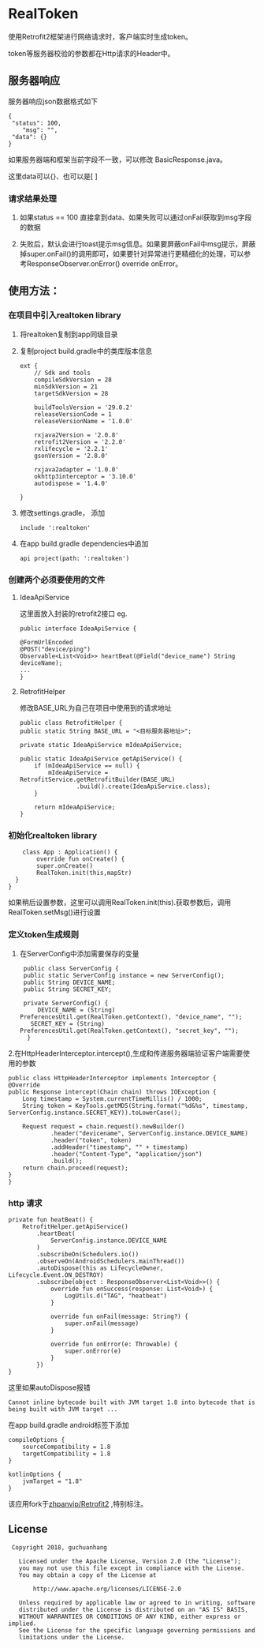 # RealToken
使用Retrofit2框架进行网络请求时，客户端实时生成token。

token等服务器校验的参数都在Http请求的Header中。

## 服务器响应

服务器响应json数据格式如下


    {
     "status": 100,
        "msg": "",
     "data": {}
    }
    
如果服务器端和框架当前字段不一致，可以修改 BasicResponse.java。

这里data可以{}、也可以是[ ]

### 请求结果处理

1. 如果status == 100 直接拿到data、如果失败可以通过onFail获取到msg字段的数据

2. 失败后，默认会进行toast提示msg信息。如果要屏蔽onFail中msg提示，屏蔽掉super.onFail()的调用即可，如果要针对异常进行更精细化的处理，可以参考ResponseObserver.onError()  override onError。

## 使用方法：

### 在项目中引入realtoken library

1. 将realtoken复制到app同级目录
2. 复制project build.gradle中的类库版本信息
    ```
    ext {
        // Sdk and tools
        compileSdkVersion = 28
        minSdkVersion = 21
        targetSdkVersion = 28

        buildToolsVersion = '29.0.2'
        releaseVersionCode = 1
        releaseVersionName = '1.0.0'

        rxjava2Version = '2.0.8'
        retrofit2Version = '2.2.0'
        rxlifecycle = '2.2.1'
        gsonVersion = '2.8.0'

        rxjava2adapter = '1.0.0'
        okhttp3interceptor = '3.10.0'
        autodispose = '1.4.0'

    }
    ```
3. 修改settings.gradle， 添加

    ```
    include ':realtoken'
    ```
4. 在app build.gradle dependencies中追加
    ```
    api project(path: ':realtoken')
    ```


### 创建两个必须要使用的文件

1. IdeaApiService

    这里面放入封装的retrofit2接口 eg.
    ```
    public interface IdeaApiService {

    @FormUrlEncoded
    @POST("device/ping")
    Observable<List<Void>> heartBeat(@Field("device_name") String deviceName);
    ...
    }

    ```

2. RetrofitHelper

    修改BASE_URL为自己在项目中使用到的请求地址
    ```
    public class RetrofitHelper {
    public static String BASE_URL = "<目标服务器地址>";

    private static IdeaApiService mIdeaApiService;

    public static IdeaApiService getApiService() {
        if (mIdeaApiService == null) {
            mIdeaApiService = RetrofitService.getRetrofitBuilder(BASE_URL)
                    .build().create(IdeaApiService.class);
        }

        return mIdeaApiService;
    }
    ```

### 初始化realtoken library



        class App : Application() {
            override fun onCreate() {
            super.onCreate()
            RealToken.init(this,mapStr)
      }
    }


如果稍后设置参数，这里可以调用RealToken.init(this).获取参数后，调用
RealToken.setMsg()进行设置


### 定义token生成规则

1. 在ServerConfig中添加需要保存的变量


        public class ServerConfig {
        public static ServerConfig instance = new ServerConfig();
        public String DEVICE_NAME;
        public String SECRET_KEY;

        private ServerConfig() {
            DEVICE_NAME = (String) PreferencesUtil.get(RealToken.getContext(), "device_name", "");
          SECRET_KEY = (String) PreferencesUtil.get(RealToken.getContext(), "secret_key", "");
         }


2.在HttpHeaderInterceptor.intercept(),生成和传递服务器端验证客户端需要使用的参数


    public class HttpHeaderInterceptor implements Interceptor {
    @Override
    public Response intercept(Chain chain) throws IOException {
        Long timestamp = System.currentTimeMillis() / 1000;
        String token = KeyTools.getMD5(String.format("%d&%s", timestamp, ServerConfig.instance.SECRET_KEY)).toLowerCase();

        Request request = chain.request().newBuilder()
                .header("devicename", ServerConfig.instance.DEVICE_NAME)
                .header("token", token)
                .addHeader("timestamp", "" + timestamp)
                .header("Content-Type", "application/json")
                .build();
        return chain.proceed(request);
    }
    }


### http 请求

    private fun heatBeat() {
        RetrofitHelper.getApiService()
            .heartBeat(
                ServerConfig.instance.DEVICE_NAME
            )
            .subscribeOn(Schedulers.io())
            .observeOn(AndroidSchedulers.mainThread())
            .autoDispose(this as LifecycleOwner, Lifecycle.Event.ON_DESTROY)
            .subscribe(object : ResponseObserver<List<Void>>() {
                override fun onSuccess(response: List<Void>) {
                    LogUtils.d("TAG", "heatbeat")
                }

                override fun onFail(message: String?) {
                    super.onFail(message)
                }

                override fun onError(e: Throwable) {
                    super.onError(e)
                }
            })
    }


这里如果autoDispose报错

    Cannot inline bytecode built with JVM target 1.8 into bytecode that is being built with JVM target ...

在app  build.gradle android标签下添加

    compileOptions {
        sourceCompatibility = 1.8
        targetCompatibility = 1.8
    }

    kotlinOptions {
        jvmTarget = "1.8"
    }



该应用fork于[zhpanvip/Retrofit2](https://github.com/zhpanvip/Retrofit2/edit/master/README.md) ,特别标注。


## License
```
 Copyright 2018, guchuanhang

   Licensed under the Apache License, Version 2.0 (the "License");
   you may not use this file except in compliance with the License.
   You may obtain a copy of the License at

       http://www.apache.org/licenses/LICENSE-2.0

   Unless required by applicable law or agreed to in writing, software
   distributed under the License is distributed on an "AS IS" BASIS,
   WITHOUT WARRANTIES OR CONDITIONS OF ANY KIND, either express or implied.
   See the License for the specific language governing permissions and
   limitations under the License.
```



